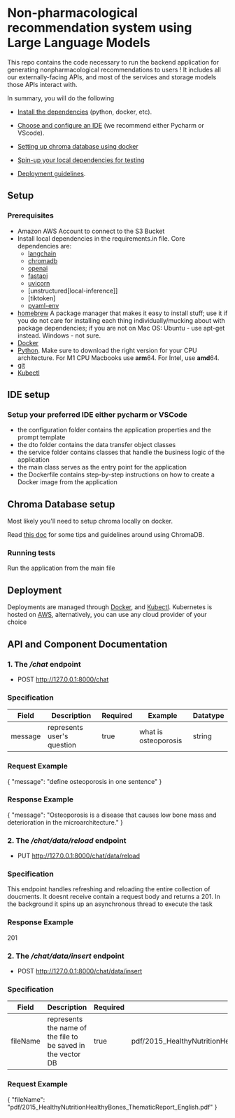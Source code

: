 # Non-pharmacological recommendation system using Large Language Models

This repo contains the code necessary to run the backend application for generating nonpharmacological recommendations to users ! It includes all our externally-facing APIs, and most of the services and storage models those APIs interact with.

In summary, you will do the following

- [Install the dependencies](#prerequisites) (python, docker, etc).

- [Choose and configure an IDE](#ide-setup) (we recommend either Pycharm or VScode).

- [Setting up chroma database using docker](#database-setup)

- [Spin-up your local dependencies for testing](#testing)

- [Deployment guidelines](#deployment).

## Setup

### Prerequisites

* Amazon AWS Account to connect to the S3 Bucket
* Install local dependencies in the requirements.in file. Core dependencies are:
  * [langchain](https://www.langchain.com/)  
  * [chromadb](https://www.trychroma.com/)  
  * [openai](https://openai.com/)  
  * [fastapi](https://fastapi.tiangolo.com/tutorial/)  
  * [uvicorn](https://www.uvicorn.org/)  
  * [unstructured[local-inference]]
  * [tiktoken]
  * [pyaml-env](https://pypi.org/project/pyaml-env/)   
* [homebrew](https://brew.sh/) A package manager that makes it easy to install stuff; use it if you do not care for installing each thing individually/mucking about with package dependencies; if you are not on Mac OS: Ubuntu - use apt-get instead. Windows - not sure.
* [Docker](https://www.docker.com/products/docker-desktop)
* [Python](https://www.python.org/). Make sure to download the right version for your CPU architecture. For M1 CPU Macbooks use 
  **arm**64. For Intel, use **amd**64.
* [git](https://git-scm.com/downloads)
* [Kubectl](https://kubernetes.io/)


## IDE setup

### Setup your preferred IDE either pycharm or VSCode  
  
* the configuration folder contains the application properties and the prompt template
* the dto folder contains the data transfer object classes
* the service folder contains classes that handle the business logic of the application
* the main class serves as the entry point for the application
* the Dockerfile contains step-by-step instructions on how to create a Docker image from the application

## Chroma Database setup

Most likely you'll need to setup chroma locally on docker.

Read [this doc](https://docs.trychroma.com/usage-guide#running-chroma-in-clientserver-mode) for some tips and guidelines around using ChromaDB.


### Running tests

Run the application from the main file

## Deployment

Deployments are managed through [Docker](https://www.docker.com/products/docker-desktop), and [Kubectl](https://kubernetes.io/). Kubernetes is hosted on [AWS](https://aws.amazon.com/), alternatively, you can use any cloud provider of your choice

## API and Component Documentation
### 1.  The */chat* endpoint 

* POST http://127.0.0.1:8000/chat

### Specification

| Field | Description | Required | Example | Datatype |
| ----- | ----------- | -------- | ------- | -------  |
| message | represents user's question | true | what is osteoporosis | string |

### Request Example

{
    "message": "define osteoporosis in one sentence"
}

### Response Example

{
    "message": "Osteoporosis is a disease that causes low bone mass and deterioration in the microarchitecture."
}

### 2.  The */chat/data/reload* endpoint 

* PUT http://127.0.0.1:8000/chat/data/reload

### Specification

This endpoint handles refreshing and reloading the entire collection of doucments. It doesnt receive contain a request body and returns a 201.
In the background it spins up an asynchronous thread to execute the task

### Response Example

201

### 2.  The */chat/data/insert* endpoint 

* POST http://127.0.0.1:8000/chat/data/insert

### Specification

| Field    | Description                                                  | Required | Example | Datatype |
|----------|--------------------------------------------------------------| -------- | ----- | -------  |
| fileName | represents the name of the file to be saved in the vector DB | true | pdf/2015_HealthyNutritionHealthyBones_ThematicReport_English.pdf | string |

### Request Example

{
    "fileName": "pdf/2015_HealthyNutritionHealthyBones_ThematicReport_English.pdf"
}
